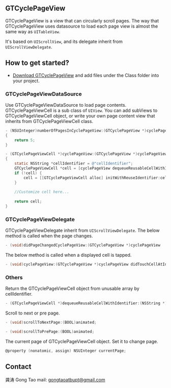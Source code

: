 ## GTCyclePageView

GTCyclePageView is a view that can circularly scroll pages. The way that GTCyclePageView uses datasource to load each page view is almost the same way as `UITableView`.

It's based on `UIScrollView`, and its delegate inherit from `UIScrollViewDelegate`.

## How to get started?

- [Download GTCyclePageView](https://github.com/gongtao/GTCyclePageView/archive/master.zip) and add files under the Class folder into your project.

### GTCyclePageViewDataSource

Use GTCyclePageViewDataSource to load page contents. GTCyclePageViewCell is a sub class of `UIView`. You can add subViews to GTCyclePageViewCell object, or write your own page content view that inherits from GTCyclePageViewCell class.

```objective-c
- (NSUInteger)numberOfPagesInCyclePageView:(GTCyclePageView *)cyclePageView
{
    return 5;
}

- (GTCyclePageViewCell *)cyclePageView:(GTCyclePageView *)cyclePageView index:(NSUInteger)index
{
    static NSString *cellIdentifier = @"cellIdentifier";
    GTCyclePageViewCell *cell = [cyclePageView dequeueReusableCellWithIdentifier:cellIdentifier];
    if (!cell) {
        cell = [[GTCyclePageViewCell alloc] initWithReuseIdentifier:cellIdentifier];
    }
    
    //Customize cell here...
    
    return cell;
}
```

### GTCyclePageViewDelegate

GTCyclePageViewDelegate inherit from `UIScrollViewDelegate`. The below method is called when the page changes.

```objective-c
- (void)didPageChangedCyclePageView:(GTCyclePageView *)cyclePageView
```

The below method is called when a displayed cell is tapped.

```objective-c
- (void)cyclePageView:(GTCyclePageView *)cyclePageView didTouchCellAtIndex:(NSUInteger)index
```

### Others

Return the GTCyclePageViewCell object from unusable array by cellIdentifier.

```objective-c
- (GTCyclePageViewCell *)dequeueReusableCellWithIdentifier:(NSString *)cellIdentifier;
```

Scroll to next or pre page.

```objective-c
- (void)scrollToNextPage:(BOOL)animated;

- (void)scrollToPrePage:(BOOL)animated;
```

The current page of GTCyclePageViewCell object. Set it to change page.

```objective-c
@property (nonatomic, assign) NSUInteger currentPage;
```

## Contact

龚涛    Gong Tao    mail: gongtaoatbupt@gmail.com


